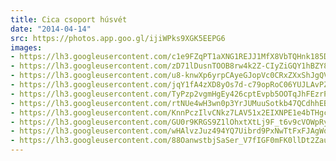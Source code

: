 ```yaml
---
title: Cica csoport húsvét
date: "2014-04-14"
src: https://photos.app.goo.gl/ijiWPks9XGK5EEPG6
images:
- https://lh3.googleusercontent.com/c1e9FZqPT1aXNG1REJJ1MfX8VbTQHnk185DyvL8dE7DEmurgjmh--VA2uG63IdNp7SPjvzRTi6d7u9DseaVhLXaBgL2ODH3dnVCqNBHccu5UNZNjXzrMllmpbqY0-k8OsJhYQtFIEg
- https://lh3.googleusercontent.com/zD71lDusnTOOB8rw4k2Z-CIyZiGQY1hBZY8BaCoh77lzMu37jrR2htyFjbECJjB2VJPf1yOiAmupU6DZUW2sVgFnAbfmxE3aMwjfAxdsyCHJVRXgIWGUwTL8M2ifptShGbLL6rhcLg
- https://lh3.googleusercontent.com/u8-knwXp6yrpCAyeGJopVc0CRxZXxShJgQVz4sAIgHaU8xsXpvAipmhQE4qeevBdAfOir-pz_WOzaESfEa0L8JtjiKlydwQgNCBHcolfzPGfu5OaHRuvXORnvNnib8pkfeLvRl3oZw
- https://lh3.googleusercontent.com/jqY1fA4zXD8yOs7d-c79opRoC06YUJLAvPZm-k57yz9ZcOyIhxyy0iOMnGwD5-NK62yIrwPAtND-QIwXXXBAsiQrVYqkpQXTwZcudQ7anXFgrajDDHHg2bMnTtuzjOotOO_4nNt6sQ
- https://lh3.googleusercontent.com/TyPzp2vgmHgEy426cptEvpb5OOTqJhFEzrPX6D32cdHfsQAUgKn5olHMi_GZIS3PIO5Rq1QuJosp9dwbJSB8aCii4HNNpR7zUD3B3_Ews2kx6UzbRAQ80VKbok_pZnmWaCjTMz5kcw
- https://lh3.googleusercontent.com/rtNUe4wH3wn0p3YrJUMuuSotkb47QCdhhEB69lFKpp_eVdb2dZ6Kd46tWTKd-Qnh5k0RZn8O244_4Ta_yFwGlRedSwV7MdIW3wS7GRkBMBQOmO6K06WANn6GP9TPhNc7iPv6PRqPnQ
- https://lh3.googleusercontent.com/KnnPczIlvCNkz7LAV51x2EIXNPE1e4bTHgcq_m-us5QJDsxM0WilZj2Xo5I8uvpRLuy1S1sp_GeWuxNLNov5rrB95s_t9ZISG6nifcmPzth9CngBtoPp9erkaFv0wBWSaSIkU6k03Q
- https://lh3.googleusercontent.com/GU0r9KRGS9Z1lOhxtXtLj9F_t6v9cVOWpRyweOzxNw7HdrsT4jmu54X9XnzH1wC88gXJwWqKvBJXeGoHBxxq2r6RnAH-f7GP6CC4EO9QrVuNTJFffYuWaMWGldN5pvx0_xLD12Y9Kw
- https://lh3.googleusercontent.com/wHAlvzJuz494YQ7Uibrd9PxNwTtFxFJAgWoGr9vPcLvzVPSnJddNssOaYz9ENzEcmQ7RNZWinEDfA561u5Eqla6UQVSuPLRO3e-pImjhJbGHUoCkaQ2Mnl9WniPZUb8yTVDAlRbHcA
- https://lh3.googleusercontent.com/88OanwstbjSaSer_V7fIGF0mFK0llDt2ZauARFwfW6qdoNw-jjUHuhqzPaSQqeWxKx9i72QTp0JMQrnwnuiAbFm782YaQsRc1BqDhLc97CAuBxhehG1dsE5utvrczd_WY65_hWjpeQ
---
```

